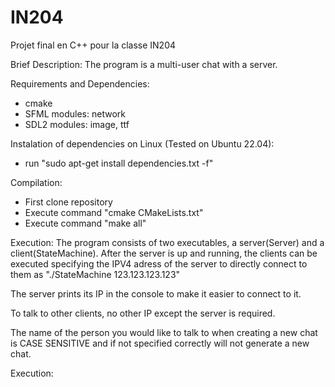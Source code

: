 # IN204
Projet final en C++ pour la classe IN204

Brief Description:
    The program is a multi-user chat with a server.

Requirements and Dependencies:
- cmake
- SFML modules: network
- SDL2 modules: image, ttf

Instalation of dependencies on Linux (Tested on Ubuntu 22.04):
- run "sudo apt-get install dependencies.txt -f"

Compilation:
- First clone repository
- Execute command "cmake CMakeLists.txt"
- Execute command "make all"

Execution:
The program consists of two executables, a server(Server) and a client(StateMachine). 
After the server is up and running, the clients can be executed specifying the
IPV4 adress of the server to directly connect to them as "./StateMachine 123.123.123.123" 

The server prints its IP in the console to make it easier to connect to it.

To talk to other clients, no other IP except the server is required.

The name of the person you would like to talk to when creating a new chat is CASE SENSITIVE and if not specified correctly will not generate a new chat.
    


Execution:

